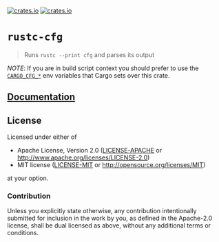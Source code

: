 [![crates.io](https://img.shields.io/crates/d/rustc-cfg.svg)](https://crates.io/crates/rustc-cfg)
[![crates.io](https://img.shields.io/crates/v/rustc-cfg.svg)](https://crates.io/crates/rustc-cfg)

# `rustc-cfg`

> Runs `rustc --print cfg` and parses its output

*NOTE*: If you are in build script context you should prefer to use the [`CARGO_CFG_*`] env
variables that Cargo sets over this crate.

[`CARGO_CFG_*`]: https://doc.rust-lang.org/cargo/reference/environment-variables.html#environment-variables-cargo-sets-for-build-scripts

## [Documentation](https://docs.rs/rustc-cfg)

## License

Licensed under either of

- Apache License, Version 2.0 ([LICENSE-APACHE](LICENSE-APACHE) or
  http://www.apache.org/licenses/LICENSE-2.0)
- MIT license ([LICENSE-MIT](LICENSE-MIT) or http://opensource.org/licenses/MIT)

at your option.

### Contribution

Unless you explicitly state otherwise, any contribution intentionally submitted for inclusion in the
work by you, as defined in the Apache-2.0 license, shall be dual licensed as above, without any
additional terms or conditions.
